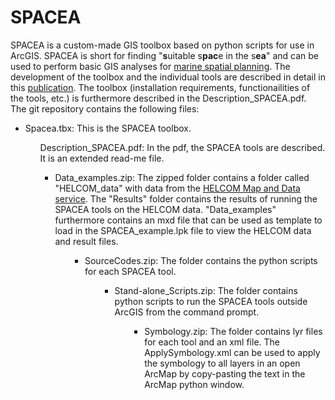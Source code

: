 # SPACEA
SPACEA is a custom-made GIS toolbox based on python scripts for use in ArcGIS. SPACEA is short for finding "<b>s</b>uitable s<b>pac</b>e in the s<b>ea</b>" and can be used to perform basic GIS analyses for <a href="https://marinebiodiversitymatrix.org/wiki/Marine_spatial_planning_definition">marine spatial planning</a>. The development of the toolbox and the individual tools are described in detail in this <a href="https://link.springer.com/chapter/10.1007/978-3-030-58811-3_28">publication</a>. The toolbox (installation requirements, functionailities of the tools, etc.) is furthermore described in the Description_SPACEA.pdf.<br> 
The git repository contains the following files:<br>
<ul><li>Spacea.tbx: This is the SPACEA toolbox.</li><ul/>
Description_SPACEA.pdf: In the pdf, the SPACEA tools are described. It is an extended read-me file.
<ul><li>Data_examples.zip: The zipped folder contains a folder called "HELCOM_data" with data from the <a href="https://maps.helcom.fi/website/mapservice/">HELCOM Map and Data service</a>. The "Results" folder contains the results of running the SPACEA tools on the HELCOM data. "Data_examples" furthermore contains an mxd file that can be used as template to load in the SPACEA_example.lpk file to view the HELCOM data and result files.</li><ul/>
<ul><li>SourceCodes.zip: The folder contains the python scripts for each SPACEA tool.</li><ul/>
<ul><li>Stand-alone_Scripts.zip: The folder contains python scripts to run the SPACEA tools outside ArcGIS from the command prompt.</li><ul/>
<ul><li>Symbology.zip: The folder contains lyr files for each tool and an xml file. The ApplySymbology.xml can be used to apply the symbology to all layers in an open ArcMap by copy-pasting the text in the ArcMap python window.</li><ul/>
